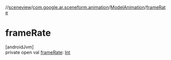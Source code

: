 //[sceneview](../../../index.md)/[com.google.ar.sceneform.animation](../index.md)/[ModelAnimation](index.md)/[frameRate](frame-rate.md)

# frameRate

[androidJvm]\
private open val [frameRate](frame-rate.md): [Int](https://kotlinlang.org/api/latest/jvm/stdlib/kotlin/-int/index.html)
